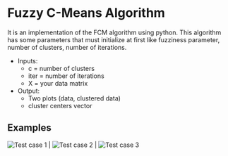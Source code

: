 # Fuzzy C-Means Algorithm
It is an implementation of the FCM algorithm using python. This algorithm has some parameters that must initialize at first like fuzziness parameter, number of clusters, number of iterations.
 * Inputs:  
    - c = number of clusters
    - iter = number of iterations
    - X = your data matrix
* Output:
    - Two plots (data, clustered data)  
    - cluster centers vector
## Examples
![Test case 1](https://github.com/MhmDSmdi/Fuzzy-c-mean-clustering/raw/master/other/3-out.png) | ![Test case 2](https://github.com/MhmDSmdi/Fuzzy-c-mean-clustering/raw/master/other/4-out.png) | ![Test case 3](https://github.com/MhmDSmdi/Fuzzy-c-mean-clustering/raw/master/other/10-out.png)
